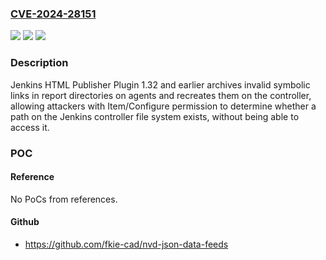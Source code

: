 ### [CVE-2024-28151](https://cve.mitre.org/cgi-bin/cvename.cgi?name=CVE-2024-28151)
![](https://img.shields.io/static/v1?label=Product&message=Jenkins%20HTML%20Publisher%20Plugin&color=blue)
![](https://img.shields.io/static/v1?label=Version&message=0%3C%3D%201.32%20&color=brighgreen)
![](https://img.shields.io/static/v1?label=Vulnerability&message=n%2Fa&color=brighgreen)

### Description

Jenkins HTML Publisher Plugin 1.32 and earlier archives invalid symbolic links in report directories on agents and recreates them on the controller, allowing attackers with Item/Configure permission to determine whether a path on the Jenkins controller file system exists, without being able to access it.

### POC

#### Reference
No PoCs from references.

#### Github
- https://github.com/fkie-cad/nvd-json-data-feeds

